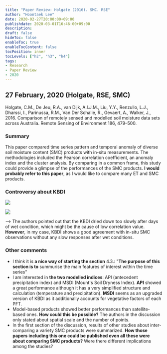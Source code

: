 ```yaml
---
title: "Paper Review: Holgate (2016). SMC. RSE"
author: "Hoontaek Lee"
date: 2020-02-27T20:00:00+09:00
publishdate: 2020-03-01T16:46:00+09:00
description:
draft: false
hideToc: false
enableToc: true
enableTocContent: false
tocPosition: inner
tocLevels: ["h2", "h3", "h4"]
tags:
- Research
- Paper Review
- 2020
---
```


## 27 February, 2020 (Holgate, RSE, SMC)

Holgate, C.M., De Jeu, R.A., van Dijk, A.I.J.M., Liu, Y.Y., Renzullo, L.J., Dharssi, I., Parinussa, R.M., Van Der Schalie, R., Gevaert, A., Walker, J., 2016. Comparison of remotely sensed and modelled soil moisture data sets across Australia. Remote Sensing of Environment 186, 479–500.



### Summary

This paper compared time series pattern and temporal anomaly of diverse soil moisture content (SMC) products with in-situ measurements. The methodologies included the Pearson correlation coefficient, an anomaly index and the cluster analysis. By comparing in a common frame, this study could provide a glimpse of the performances of the SMC products. **I would probably refer to this paper**, as I would like to compare many ET and SMC products.



### Controversy about KBDI

![](/en/posts/paper_review/2016_Holgate_table3.jpg)



![](/en/posts/paper_review/2016_Holgate_fig8.jpg)

--> The authors pointed out that the KBDI dried down too slowly after days of wet condition, which might be the cause of low correlation value. **However**, in my case, KBDI shows a good agreement with in-situ SMC observations without any slow responses after wet conditions.



### Other comments

- I think it is **a nice way of starting the section** 4.3.: "**The purpose of this section is to** summurise the main features of interest within the time series"
- I am interested in **the two modelled indices**: API (antecedent precipitation index) and MSDI (Mount's Soil Dryness Index). **API** showed a great performance although it has a very simplified structure and calculation (temperature and precipitation). **MSDI** seems as an upgraded version of KBDI as it additionally accounts for vegetative factors of each PFT.
- Model-based products showed better performances than satellite-based ones. **How could this be possible?** The authors in the discussion only stated about spatial scale and the number of points.
- In the first section of the discussion, results of other studies about inter-comparing a variety SMC products were summarized. **How those papers including this one could be published even all these were about comparing SMC products?** Were there different implications among the studies?